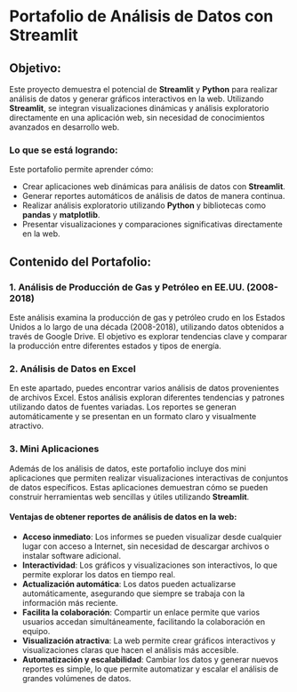 # Portafolio de Análisis de Datos con Streamlit

## Objetivo:
Este proyecto demuestra el potencial de **Streamlit** y **Python** para realizar análisis de datos y generar gráficos interactivos en la web. Utilizando **Streamlit**, se integran visualizaciones dinámicas y análisis exploratorio directamente en una aplicación web, sin necesidad de conocimientos avanzados en desarrollo web.

### Lo que se está logrando:
Este portafolio permite aprender cómo:
- Crear aplicaciones web dinámicas para análisis de datos con **Streamlit**.
- Generar reportes automáticos de análisis de datos de manera continua.
- Realizar análisis exploratorio utilizando **Python** y bibliotecas como **pandas** y **matplotlib**.
- Presentar visualizaciones y comparaciones significativas directamente en la web.

## Contenido del Portafolio:

### 1. Análisis de Producción de Gas y Petróleo en EE.UU. (2008-2018)
Este análisis examina la producción de gas y petróleo crudo en los Estados Unidos a lo largo de una década (2008-2018), utilizando datos obtenidos a través de Google Drive. El objetivo es explorar tendencias clave y comparar la producción entre diferentes estados y tipos de energía.

### 2. Análisis de Datos en Excel
En este apartado, puedes encontrar varios análisis de datos provenientes de archivos Excel. Estos análisis exploran diferentes tendencias y patrones utilizando datos de fuentes variadas. Los reportes se generan automáticamente y se presentan en un formato claro y visualmente atractivo.

### 3. Mini Aplicaciones
Además de los análisis de datos, este portafolio incluye dos mini aplicaciones que permiten realizar visualizaciones interactivas de conjuntos de datos específicos. Estas aplicaciones demuestran cómo se pueden construir herramientas web sencillas y útiles utilizando **Streamlit**.

#### Ventajas de obtener reportes de análisis de datos en la web:
- **Acceso inmediato**: Los informes se pueden visualizar desde cualquier lugar con acceso a Internet, sin necesidad de descargar archivos o instalar software adicional.
- **Interactividad**: Los gráficos y visualizaciones son interactivos, lo que permite explorar los datos en tiempo real.
- **Actualización automática**: Los datos pueden actualizarse automáticamente, asegurando que siempre se trabaja con la información más reciente.
- **Facilita la colaboración**: Compartir un enlace permite que varios usuarios accedan simultáneamente, facilitando la colaboración en equipo.
- **Visualización atractiva**: La web permite crear gráficos interactivos y visualizaciones claras que hacen el análisis más accesible.
- **Automatización y escalabilidad**: Cambiar los datos y generar nuevos reportes es simple, lo que permite automatizar y escalar el análisis de grandes volúmenes de datos.
